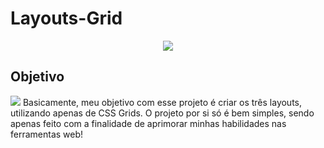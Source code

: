 # Layouts-Grid
<p align="center">
<img loading="lazy" src="http://img.shields.io/static/v1?label=STATUS&message=EM+DESENVOLVIMENTO&color=GREEN&style=for-the-badge"> 
</p>

## Objetivo
<img loading="lazy" src="https://github.com/Vinicius-Iankoski/Layouts-Grid/assets/158093034/5b5b8af9-a708-4f46-b8fa-f059ea611f1e">
Basicamente, meu objetivo com esse projeto é criar os três layouts, utilizando apenas de CSS Grids. O projeto por si só é bem simples, sendo apenas feito com a finalidade de aprimorar minhas habilidades nas ferramentas web!
